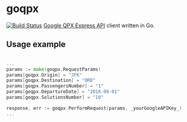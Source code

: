 # goqpx
[![Build Status](https://travis-ci.org/esenac/goqpx.svg?branch=master)](https://travis-ci.org/esenac/goqpx)
[Google QPX Express API](https://developers.google.com/qpx-express/) client written in Go.

## Usage example

```go

...
params := make(goqpx.RequestParams)
params[goqpx.Origin] = "JFK"
params[goqpx.Destination] = "ORD"
params[goqpx.PassengersNumber] = "1"
params[goqpx.DepartureDate] = "2016-08-01"
params[goqpx.SolutionsNumber] = "10"

response, err := goqpx.PerformRequest(params, _yourGoogleAPIKey_)
...

```
